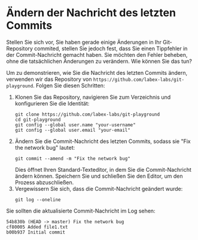 # Ändern der Nachricht des letzten Commits

Stellen Sie sich vor, Sie haben gerade einige Änderungen in Ihr Git-Repository commited, stellen Sie jedoch fest, dass Sie einen Tippfehler in der Commit-Nachricht gemacht haben. Sie möchten den Fehler beheben, ohne die tatsächlichen Änderungen zu verändern. Wie können Sie das tun?

Um zu demonstrieren, wie Sie die Nachricht des letzten Commits ändern, verwenden wir das Repository von `https://github.com/labex-labs/git-playground`. Folgen Sie diesen Schritten:

1. Klonen Sie das Repository, navigieren Sie zum Verzeichnis und konfigurieren Sie die Identität:
   ```
   git clone https://github.com/labex-labs/git-playground
   cd git-playground
   git config --global user.name "your-username"
   git config --global user.email "your-email"
   ```
2. Ändern Sie die Commit-Nachricht des letzten Commits, sodass sie "Fix the network bug" lautet:
   ```
   git commit --amend -m "Fix the network bug"
   ```
   Dies öffnet Ihren Standard-Texteditor, in dem Sie die Commit-Nachricht ändern können. Speichern Sie und schließen Sie den Editor, um den Prozess abzuschließen.
3. Vergewissern Sie sich, dass die Commit-Nachricht geändert wurde:
   ```
   git log --oneline
   ```

Sie sollten die aktualisierte Commit-Nachricht im Log sehen:

```
54b830b (HEAD -> master) Fix the network bug
cf80005 Added file1.txt
b00b937 Initial commit
```
